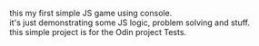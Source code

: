 this my first simple JS game using console. <br>
it's just demonstrating some JS logic, problem solving and stuff. <br>
this simple project is for the Odin project Tests.